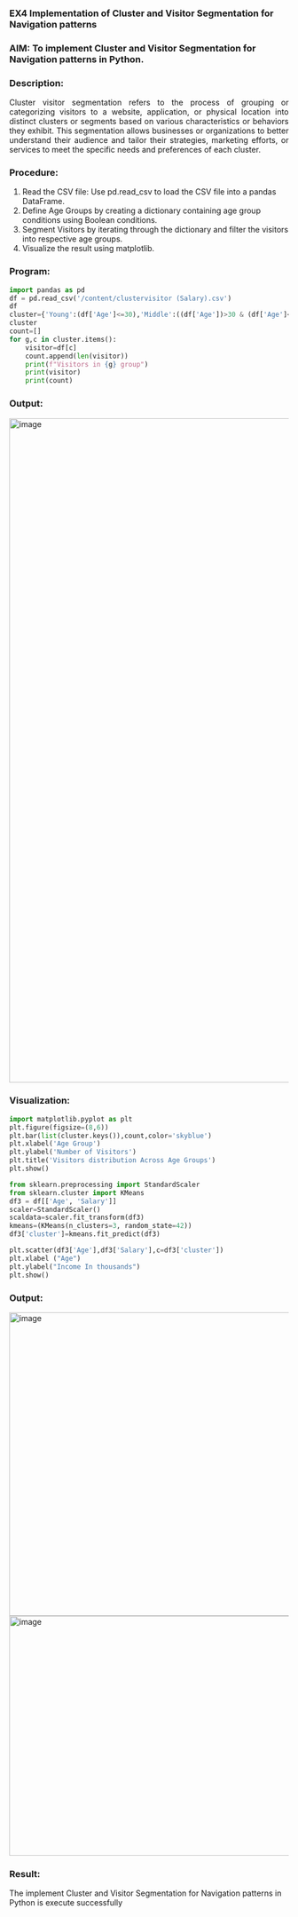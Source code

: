 ### EX4 Implementation of Cluster and Visitor Segmentation for Navigation patterns

### AIM: To implement Cluster and Visitor Segmentation for Navigation patterns in Python.
### Description:
<div align= "justify">Cluster visitor segmentation refers to the process of grouping or categorizing visitors to a website, 
  application, or physical location into distinct clusters or segments based on various characteristics or behaviors they exhibit. 
  This segmentation allows businesses or organizations to better understand their audience and tailor their strategies, marketing efforts, 
  or services to meet the specific needs and preferences of each cluster.</div>
  
### Procedure:
1) Read the CSV file: Use pd.read_csv to load the CSV file into a pandas DataFrame.
2) Define Age Groups by creating a dictionary containing age group conditions using Boolean conditions.
3) Segment Visitors by iterating through the dictionary and filter the visitors into respective age groups.
4) Visualize the result using matplotlib.

### Program:
```python
import pandas as pd
df = pd.read_csv('/content/clustervisitor (Salary).csv')
df
cluster={'Young':(df['Age']<=30),'Middle':((df['Age'])>30 & (df['Age']<=50)),'Old':(df['Age']>50)}
cluster
count=[]
for g,c in cluster.items():
    visitor=df[c]
    count.append(len(visitor))
    print(f"Visitors in {g} group")
    print(visitor)
    print(count)
```
### Output:
<img width="607" height="1197" alt="image" src="https://github.com/user-attachments/assets/7503e6ad-6cce-4d8d-bb24-0b83b2210cd0" />

### Visualization:

```python
import matplotlib.pyplot as plt
plt.figure(figsize=(8,6))
plt.bar(list(cluster.keys()),count,color='skyblue')
plt.xlabel('Age Group')
plt.ylabel('Number of Visitors')
plt.title('Visitors distribution Across Age Groups')
plt.show()
```
```python
from sklearn.preprocessing import StandardScaler
from sklearn.cluster import KMeans
df3 = df[['Age', 'Salary']]
scaler=StandardScaler()
scaldata=scaler.fit_transform(df3)
kmeans=(KMeans(n_clusters=3, random_state=42))
df3['cluster']=kmeans.fit_predict(df3)

plt.scatter(df3['Age'],df3['Salary'],c=df3['cluster'])
plt.xlabel ("Age")
plt.ylabel("Income In thousands")
plt.show()
```

### Output:
<img width="686" height="547" alt="image" src="https://github.com/user-attachments/assets/441d2b76-6cd2-4cb0-8124-857e8377095a" />

<img width="589" height="432" alt="image" src="https://github.com/user-attachments/assets/00217773-aa0b-462b-938f-2a1595546ed2" />

### Result:
The implement Cluster and Visitor Segmentation for Navigation patterns in Python is execute successfully
